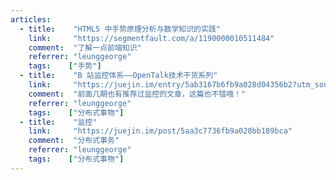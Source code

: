 ```yaml
---
articles:
  - title:    "HTML5 中手势原理分析与数学知识的实践"
    link:     "https://segmentfault.com/a/1190000010511484"
    comment:  "了解一点前端知识"
    referrer: "leunggeorge"
    tags:    ["手势"]
  - title:    "B 站监控体系——OpenTalk技术干货系列"
    link:     "https://juejin.im/entry/5ab3167b6fb9a028d04356b2?utm_source=gold_browser_extension"
    comment:  "前面几期也有推荐过监控的文章，这篇也不错哦！"
    referrer: "leunggeorge"
    tags:    ["分布式事物"]
  - title:    "监控"
    link:     "https://juejin.im/post/5aa3c7736fb9a028bb189bca"
    comment:  "分布式事务"
    referrer: "leunggeorge"
    tags:    ["分布式事物"]
---
```

